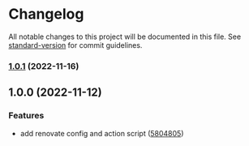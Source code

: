 # Changelog

All notable changes to this project will be documented in this file. See [standard-version](https://github.com/conventional-changelog/standard-version) for commit guidelines.

### [1.0.1](https://github.com/powerkernel/renovate-config/compare/v1.0.0...v1.0.1) (2022-11-16)

## 1.0.0 (2022-11-12)


### Features

* add renovate config and action script ([5804805](https://github.com/powerkernel/renovate-config/commit/580480538c6face9cf9375232cd29c6a2fd300e4))
